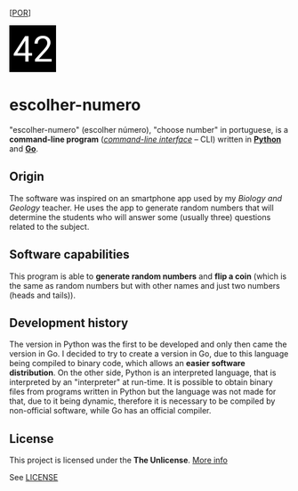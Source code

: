 [[POR](README.md)]

![logo-v1 \("42"\)](logo/v1/logo-v1-svg-path-compressed.svg)

# escolher-numero

"escolher-numero" (escolher número), "choose number" in portuguese, is a **command-line program** \([*command-line interface*](https://en.wikipedia.org/wiki/Command-line_interface) – CLI\) written in [**Python**](https://www.python.org/) and [**Go**](https://golang.org/).

## Origin

The software was inspired on an smartphone app used by my *Biology and Geology* teacher. He uses the app to generate random numbers that will determine the students who will answer some (usually three) questions related to the subject.

## Software capabilities

This program is able to **generate random numbers** and **flip a coin** (which is the same as random numbers but with other names and just two numbers (heads and tails)).

## Development history

The version in Python was the first to be developed and only then came the version in Go. I decided to try to create a version in Go, due to this language being compiled to binary code, which allows an **easier software distribution**. On the other side, Python is an interpreted language, that is interpreted by an "interpreter" at run-time. It is possible to obtain binary files from programs written in Python but the language was not made for that, due to it being dynamic, therefore it is necessary to be compiled by non-official software, while Go has an official compiler.

## License

This project is licensed under the **The Unlicense**. [More info](https://choosealicense.com/licenses/unlicense/)

See [LICENSE](LICENSE)



[releases]: https://github.com/a21989/escolher-numero/releases